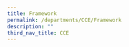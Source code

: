 ```yaml
---
title: Framework
permalink: /departments/CCE/Framework
description: ""
third_nav_title: CCE
---
```

